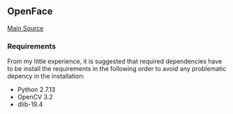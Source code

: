 OpenFace
---

[Main Source](https://github.com/TadasBaltrusaitis/OpenFace)

### Requirements

From my little experience, it is suggested that required dependencies
have to be install the requirements in the following order
to avoid any problematic depency in the installation:

* Python 2.7.13
* OpenCV 3.2
* dlib-19.4
